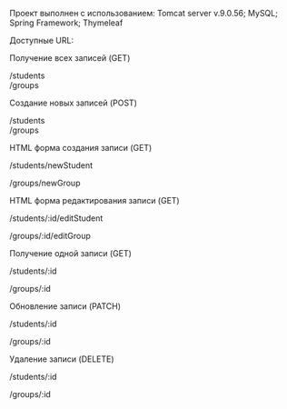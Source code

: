 Проект выполнен с использованием: Tomcat server v.9.0.56; MySQL; Spring Framework; Thymeleaf

Доступные URL:

Получение всех записей (GET) 

/students   
/groups

Создание новых записей (POST) 

/students   
/groups

HTML форма создания записи (GET) 

/students/newStudent

/groups/newGroup

HTML форма редактирования записи (GET) 

/students/:id/editStudent

/groups/:id/editGroup

Получение одной записи (GET) 

/students/:id

/groups/:id

Обновление записи (PATCH)

/students/:id

/groups/:id

Удаление записи (DELETE)

/students/:id

/groups/:id
